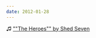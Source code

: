 ```yaml
---
date: 2012-01-28
---
```


♫ [""The Heroes"" by Shed Seven](https://music.apple.com/gb/music-video/the-heroes/1445691085)
